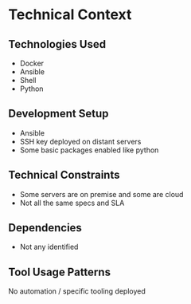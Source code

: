 # Technical Context

## Technologies Used
- Docker
- Ansible
- Shell
- Python

## Development Setup
- Ansible
- SSH key deployed on distant servers
- Some basic packages enabled like python

## Technical Constraints
- Some servers are on premise and some are cloud
- Not all the same specs and SLA

## Dependencies
- Not any identified

## Tool Usage Patterns
No automation / specific tooling deployed